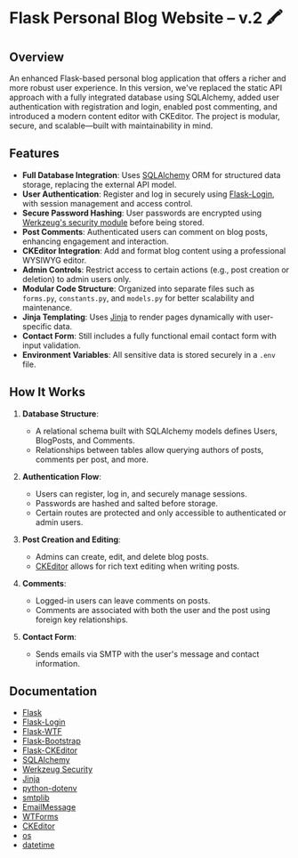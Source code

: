 # Flask Personal Blog Website – v.2 🖍️

## Overview

An enhanced Flask-based personal blog application that offers a richer and more robust user experience. In this version, we've replaced the static API approach with a fully integrated database using SQLAlchemy, added user authentication with registration and login, enabled post commenting, and introduced a modern content editor with CKEditor. The project is modular, secure, and scalable—built with maintainability in mind.

## Features

* **Full Database Integration**: Uses [SQLAlchemy](https://docs.sqlalchemy.org/en/20/) ORM for structured data storage, replacing the external API model.
* **User Authentication**: Register and log in securely using [Flask-Login](https://flask-login.readthedocs.io/en/latest/), with session management and access control.
* **Secure Password Hashing**: User passwords are encrypted using [Werkzeug's security module](https://werkzeug.palletsprojects.com/en/latest/utils/#module-werkzeug.security) before being stored.
* **Post Comments**: Authenticated users can comment on blog posts, enhancing engagement and interaction.
* **CKEditor Integration**: Add and format blog content using a professional WYSIWYG editor.
* **Admin Controls**: Restrict access to certain actions (e.g., post creation or deletion) to admin users only.
* **Modular Code Structure**: Organized into separate files such as `forms.py`, `constants.py`, and `models.py` for better scalability and maintenance.
* **Jinja Templating**: Uses [Jinja](https://jinja.palletsprojects.com/en/latest/) to render pages dynamically with user-specific data.
* **Contact Form**: Still includes a fully functional email contact form with input validation.
* **Environment Variables**: All sensitive data is stored securely in a `.env` file.

## How It Works

1. **Database Structure**:

   * A relational schema built with SQLAlchemy models defines Users, BlogPosts, and Comments.
   * Relationships between tables allow querying authors of posts, comments per post, and more.

2. **Authentication Flow**:

   * Users can register, log in, and securely manage sessions.
   * Passwords are hashed and salted before storage.
   * Certain routes are protected and only accessible to authenticated or admin users.

3. **Post Creation and Editing**:

   * Admins can create, edit, and delete blog posts.
   * [CKEditor](https://ckeditor.com/) allows for rich text editing when writing posts.

4. **Comments**:

   * Logged-in users can leave comments on posts.
   * Comments are associated with both the user and the post using foreign key relationships.

5. **Contact Form**:

   * Sends emails via SMTP with the user's message and contact information.

## Documentation

* [Flask](https://flask.palletsprojects.com/en/latest/)
* [Flask-Login](https://flask-login.readthedocs.io/en/latest/)
* [Flask-WTF](https://flask-wtf.readthedocs.io/en/1.0.x/)
* [Flask-Bootstrap](https://pypi.org/project/Flask-Bootstrap/)
* [Flask-CKEditor](https://flask-ckeditor.readthedocs.io/en/latest/)
* [SQLAlchemy](https://docs.sqlalchemy.org/en/20/)
* [Werkzeug Security](https://werkzeug.palletsprojects.com/en/latest/utils/)
* [Jinja](https://jinja.palletsprojects.com/en/latest/)
* [python-dotenv](https://pypi.org/project/python-dotenv/)
* [smtplib](https://docs.python.org/3/library/smtplib.html)
* [EmailMessage](https://docs.python.org/3/library/email.message.html)
* [WTForms](https://wtforms.readthedocs.io/en/3.1.x/)
* [CKEditor](https://ckeditor.com/)
* [os](https://docs.python.org/3/library/os.html)
* [datetime](https://docs.python.org/3/library/datetime.html)
